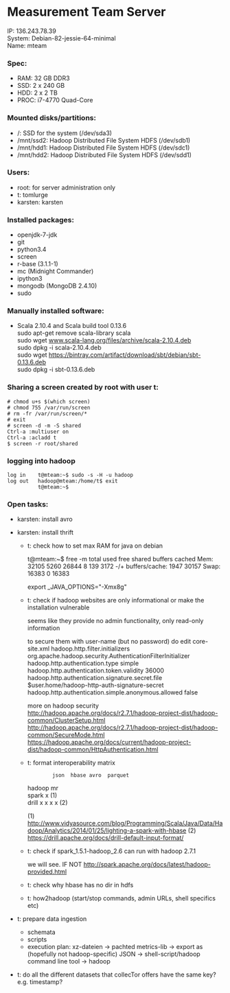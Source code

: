 # Measurement Team Server

IP: 136.243.78.39  
System: Debian-82-jessie-64-minimal  
Name: mteam  

### Spec:
 - RAM: 32 GB DDR3
 - SSD: 2 x 240 GB
 - HDD: 2 x 2 TB
 - PROC: i7-4770 Quad-Core

### Mounted disks/partitions:
 - /: SSD for the system (/dev/sda3)
 - /mnt/ssd2: Hadoop Distributed File System HDFS (/dev/sdb1)
 - /mnt/hdd1: Hadoop Distributed File System HDFS (/dev/sdc1)
 - /mnt/hdd2: Hadoop Distributed File System HDFS (/dev/sdd1)

### Users:
 - root: for server administration only
 - t: tomlurge
 - karsten: karsten

### Installed packages:
 - openjdk-7-jdk
 - git
 - python3.4
 - screen
 - r-base (3.1.1-1)
 - mc (Midnight Commander)
 - ipython3
 - mongodb (MongoDB 2.4.10)
 - sudo

### Manually installed software:
 - Scala 2.10.4 and Scala build tool 0.13.6  
   sudo apt-get remove scala-library scala    
   sudo wget www.scala-lang.org/files/archive/scala-2.10.4.deb  
   sudo dpkg -i scala-2.10.4.deb  
   sudo wget https://bintray.com/artifact/download/sbt/debian/sbt-0.13.6.deb   
   sudo dpkg -i sbt-0.13.6.deb    

### Sharing a screen created by root with user t:

	# chmod u+s $(which screen)
	# chmod 755 /var/run/screen
	# rm -fr /var/run/screen/*
	# exit
	# screen -d -m -S shared
	Ctrl-a :multiuser on
	Ctrl-a :acladd t
	$ screen -r root/shared
	
### logging into hadoop
	
	log in    t@mteam:~$ sudo -s -H -u hadoop
	log out   hadoop@mteam:/home/t$ exit
	          t@mteam:~$ 

### Open tasks:
  
  - karsten: install avro 
  - karsten: install thrift

	  
	- t: check how to set max RAM for java on debian
	     
	     t@mteam:~$ free -m
	                  total       used       free     shared    buffers     cached
	     Mem:         32105       5260      26844          8        139       3172
	     -/+ buffers/cache:       1947      30157
	     Swap:        16383          0      16383
       
	     export _JAVA_OPTIONS="-Xmx8g"
	     
	- t: check if hadoop websites are only informational or make the installation 
	vulnerable
	
		seems like they provide no admin functionality, only read-only information
	  
		to secure them with user-name (but no password) do edit core-site.xml
				<property>
        	<name>hadoop.http.filter.initializers</name>
        	<value>org.apache.hadoop.security.AuthenticationFilterInitializer</value>
        </property>
				<property>
        	<name>hadoop.http.authentication.type</name>
        	<value>simple</value>
        </property>
				<property>
        	<name>hadoop.http.authentication.token.validity</name>
        	<value>36000</value>
        </property>
				<property>
        	<name>hadoop.http.authentication.signature.secret.file</name>
        	<value>$user.home/hadoop-http-auth-signature-secret</value>
        </property>
        	<!-- IMPORTANT: This file should be readable only by the Unix user running the daemons. -->
				<property>
        	<name>hadoop.http.authentication.simple.anonymous.allowed</name>
        	<value>false</value>
        	<!-- # defaults to true! why? -->
        </property>
				
		more on hadoop security
			http://hadoop.apache.org/docs/r2.7.1/hadoop-project-dist/hadoop-common/ClusterSetup.html
			http://hadoop.apache.org/docs/r2.7.1/hadoop-project-dist/hadoop-common/SecureMode.html
			https://hadoop.apache.org/docs/current/hadoop-project-dist/hadoop-common/HttpAuthentication.html
	  
	- t: format interoperability matrix
	
	              json  hbase avro  parquet          
		hadoop mr                      
		spark             x (1)             
		drill       x     x     x     x        (2)
	
		(1) http://www.vidyasource.com/blog/Programming/Scala/Java/Data/Hadoop/Analytics/2014/01/25/lighting-a-spark-with-hbase
		(2) https://drill.apache.org/docs/drill-default-input-format/
	  
	  
	- t: check if spark_1.5.1-hadoop_2.6 can run with hadoop 2.7.1
	     
		we will see. 
		IF NOT http://spark.apache.org/docs/latest/hadoop-provided.html 
	     
	- t: check why hbase has no dir in hdfs
	
	- t: how2hadoop (start/stop commands, admin URLs, shell specifics etc)
	
  - t: prepare data ingestion
  
    - schemata
    - scripts
    - execution plan:
      xz-dateien -> 
      pachted metrics-lib -> 
      export as (hopefully not hadoop-specific) JSON -> 
      shell-script/hadoop command line tool ->
      hadoop

- t: do all the different datasets that collecTor offers have the same key?
     e.g. timestamp?

